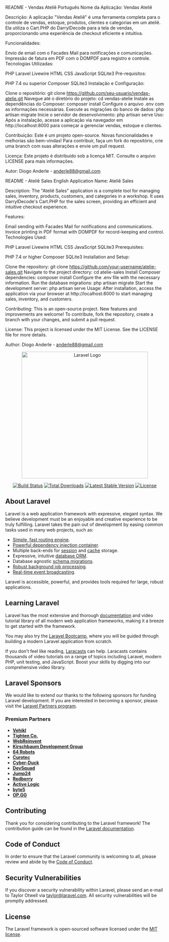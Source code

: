 README - Vendas Ateliê
Português
Nome da Aplicação: Vendas Ateliê

Descrição:
A aplicação "Vendas Ateliê" é uma ferramenta completa para o controle de vendas, estoque, produtos, clientes e categorias em um ateliê. Ela utiliza o Cart.PHP do DarrylDecode para a tela de vendas, proporcionando uma experiência de checkout eficiente e intuitiva.

Funcionalidades:

Envio de email com o Facades Mail para notificações e comunicações.
Impressão de fatura em PDF com o DOMPDF para registro e controle.
Tecnologias Utilizadas:

PHP Laravel
Livewire
HTML
CSS
JavaScript
SQLite3
Pré-requisitos:

PHP 7.4 ou superior
Composer
SQLite3
Instalação e Configuração:

Clone o repositório: git clone https://github.com/seu-usuario/vendas-atelie.git
Navegue até o diretório do projeto: cd vendas-atelie
Instale as dependências do Composer: composer install
Configure o arquivo .env com as informações necessárias.
Execute as migrações do banco de dados: php artisan migrate
Inicie o servidor de desenvolvimento: php artisan serve
Uso:
Após a instalação, acesse a aplicação via navegador em http://localhost:8000 para começar a gerenciar vendas, estoque e clientes.

Contribuição:
Este é um projeto open-source. Novas funcionalidades e melhorias são bem-vindas! Para contribuir, faça um fork do repositório, crie uma branch com suas alterações e envie um pull request.

Licença:
Este projeto é distribuído sob a licença MIT. Consulte o arquivo LICENSE para mais informações.

Autor:
Diogo Anderle - anderle88@gmail.com

README - Ateliê Sales
English
Application Name: Ateliê Sales

Description:
The "Ateliê Sales" application is a complete tool for managing sales, inventory, products, customers, and categories in a workshop. It uses DarrylDecode's Cart.PHP for the sales screen, providing an efficient and intuitive checkout experience.

Features:

Email sending with Facades Mail for notifications and communications.
Invoice printing in PDF format with DOMPDF for record-keeping and control.
Technologies Used:

PHP Laravel
Livewire
HTML
CSS
JavaScript
SQLite3
Prerequisites:

PHP 7.4 or higher
Composer
SQLite3
Installation and Setup:

Clone the repository: git clone https://github.com/your-username/atelie-sales.git
Navigate to the project directory: cd atelie-sales
Install Composer dependencies: composer install
Configure the .env file with the necessary information.
Run the database migrations: php artisan migrate
Start the development server: php artisan serve
Usage:
After installation, access the application via your browser at http://localhost:8000 to start managing sales, inventory, and customers.

Contributing:
This is an open-source project. New features and improvements are welcome! To contribute, fork the repository, create a branch with your changes, and submit a pull request.

License:
This project is licensed under the MIT License. See the LICENSE file for more details.

Author:
Diogo Anderle - anderle88@gmail.com


<p align="center"><a href="https://laravel.com" target="_blank"><img src="https://raw.githubusercontent.com/laravel/art/master/logo-lockup/5%20SVG/2%20CMYK/1%20Full%20Color/laravel-logolockup-cmyk-red.svg" width="400" alt="Laravel Logo"></a></p>

<p align="center">
<a href="https://github.com/laravel/framework/actions"><img src="https://github.com/laravel/framework/workflows/tests/badge.svg" alt="Build Status"></a>
<a href="https://packagist.org/packages/laravel/framework"><img src="https://img.shields.io/packagist/dt/laravel/framework" alt="Total Downloads"></a>
<a href="https://packagist.org/packages/laravel/framework"><img src="https://img.shields.io/packagist/v/laravel/framework" alt="Latest Stable Version"></a>
<a href="https://packagist.org/packages/laravel/framework"><img src="https://img.shields.io/packagist/l/laravel/framework" alt="License"></a>
</p>

## About Laravel

Laravel is a web application framework with expressive, elegant syntax. We believe development must be an enjoyable and creative experience to be truly fulfilling. Laravel takes the pain out of development by easing common tasks used in many web projects, such as:

- [Simple, fast routing engine](https://laravel.com/docs/routing).
- [Powerful dependency injection container](https://laravel.com/docs/container).
- Multiple back-ends for [session](https://laravel.com/docs/session) and [cache](https://laravel.com/docs/cache) storage.
- Expressive, intuitive [database ORM](https://laravel.com/docs/eloquent).
- Database agnostic [schema migrations](https://laravel.com/docs/migrations).
- [Robust background job processing](https://laravel.com/docs/queues).
- [Real-time event broadcasting](https://laravel.com/docs/broadcasting).

Laravel is accessible, powerful, and provides tools required for large, robust applications.

## Learning Laravel

Laravel has the most extensive and thorough [documentation](https://laravel.com/docs) and video tutorial library of all modern web application frameworks, making it a breeze to get started with the framework.

You may also try the [Laravel Bootcamp](https://bootcamp.laravel.com), where you will be guided through building a modern Laravel application from scratch.

If you don't feel like reading, [Laracasts](https://laracasts.com) can help. Laracasts contains thousands of video tutorials on a range of topics including Laravel, modern PHP, unit testing, and JavaScript. Boost your skills by digging into our comprehensive video library.

## Laravel Sponsors

We would like to extend our thanks to the following sponsors for funding Laravel development. If you are interested in becoming a sponsor, please visit the [Laravel Partners program](https://partners.laravel.com).

### Premium Partners

- **[Vehikl](https://vehikl.com/)**
- **[Tighten Co.](https://tighten.co)**
- **[WebReinvent](https://webreinvent.com/)**
- **[Kirschbaum Development Group](https://kirschbaumdevelopment.com)**
- **[64 Robots](https://64robots.com)**
- **[Curotec](https://www.curotec.com/services/technologies/laravel/)**
- **[Cyber-Duck](https://cyber-duck.co.uk)**
- **[DevSquad](https://devsquad.com/hire-laravel-developers)**
- **[Jump24](https://jump24.co.uk)**
- **[Redberry](https://redberry.international/laravel/)**
- **[Active Logic](https://activelogic.com)**
- **[byte5](https://byte5.de)**
- **[OP.GG](https://op.gg)**

## Contributing

Thank you for considering contributing to the Laravel framework! The contribution guide can be found in the [Laravel documentation](https://laravel.com/docs/contributions).

## Code of Conduct

In order to ensure that the Laravel community is welcoming to all, please review and abide by the [Code of Conduct](https://laravel.com/docs/contributions#code-of-conduct).

## Security Vulnerabilities

If you discover a security vulnerability within Laravel, please send an e-mail to Taylor Otwell via [taylor@laravel.com](mailto:taylor@laravel.com). All security vulnerabilities will be promptly addressed.

## License

The Laravel framework is open-sourced software licensed under the [MIT license](https://opensource.org/licenses/MIT).
